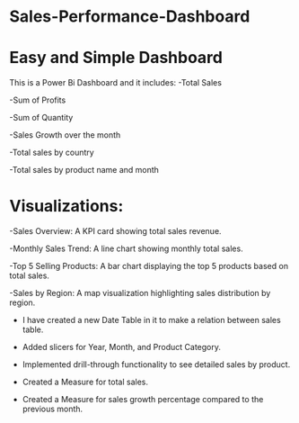 # Sales-Performance-Dashboard
# Easy and Simple Dashboard
This is a Power Bi Dashboard and it includes:
  -Total Sales
  
  -Sum of Profits
  
  -Sum of Quantity
  
  -Sales Growth over the month
  
  -Total sales by country
  
  -Total sales by product name and month
  
# Visualizations: 
  -Sales Overview: A KPI card showing total sales revenue.
  
  -Monthly Sales Trend: A line chart showing monthly total sales. 
  
  -Top 5 Selling Products: A bar chart displaying the top 5 products based on total sales. 
  
  -Sales by Region: A map visualization highlighting sales distribution by region.
  
* I have created a new Date Table in it to make a relation between sales table.

* Added slicers for Year, Month, and Product Category. 

* Implemented drill-through functionality to see detailed sales by product.

* Created a Measure for total sales. 

* Created a Measure for sales growth percentage compared to the previous month.
